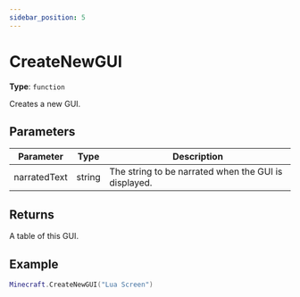 ```yaml
---
sidebar_position: 5
---
```


# CreateNewGUI

**Type**: `function`

Creates a new GUI.

## Parameters

|Parameter      |Type       |Description                                           |
|---------------|-----------|------------------------------------------------------|
|narratedText   |string     |The string to be narrated when the GUI is displayed.  |

## Returns
A table of this GUI.

## Example

```lua
Minecraft.CreateNewGUI("Lua Screen")
```